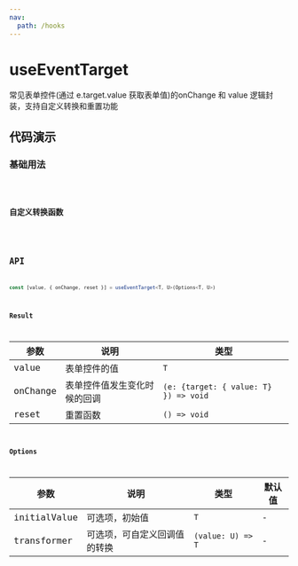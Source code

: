 ```yaml
---
nav:
  path: /hooks
---
```


# useEventTarget

常见表单控件(通过 e.target.value 获取表单值)的onChange 和 value 逻辑封装，支持自定义转换和重置功能

## 代码演示

### 基础用法

<code hideActions='["CSB"]' src="./demo/demo1.tsx" />

### 自定义转换函数

<code hideActions='["CSB"]' src="./demo/demo2.tsx" />

## API

```typescript
const [value, { onChange, reset }] = useEventTarget<T, U>(Options<T, U>)
```

### Result

| 参数      | 说明                        | 类型            |
| ---------| ----------------------------| ---------------|
| value    | 表单控件的值                  | `T`            |
| onChange | 表单控件值发生变化时候的回调    | `(e: {target: { value: T} }) => void` |
| reset    | 重置函数                    | `() => void` |

### Options

| 参数      | 说明          | 类型            | 默认值      |
| ---------| --------------| ---------------| -----------|
| initialValue | 可选项，初始值 | `T`         | -          |
| transformer | 可选项，可自定义回调值的转换 | `(value: U) => T` | - |
